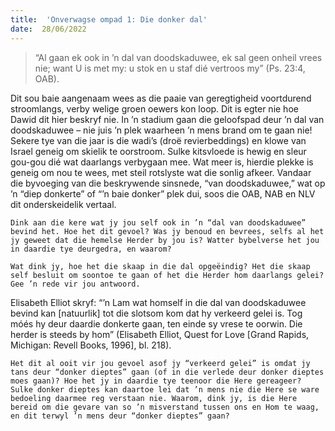 ```yaml
---
title:  'Onverwagse ompad 1: Die donker dal'
date:  28/06/2022
---
```


> <p></p>
> “Al gaan ek ook in ’n dal van doodskaduwee, ek sal geen onheil vrees nie; want U is met my: u stok en u staf dié vertroos my” (Ps. 23:4, OAB).

Dit sou baie aangenaam wees as die paaie van geregtigheid voortdurend stroomlangs, verby welige groen oewers kon loop. Dit is egter nie hoe Dawid dit hier beskryf nie. In ’n stadium gaan die geloofspad deur ’n dal van doodskaduwee – nie juis ’n plek waarheen ’n mens brand om te gaan nie! Sekere tye van die jaar is die wadi’s (droë revierbeddings) en klowe van Israel geneig om skielik te oorstroom. Sulke kitsvloede is hewig en sleur gou-gou dié wat daarlangs verbygaan mee. Wat meer is, hierdie plekke is geneig om nou te wees, met steil rotslyste wat die sonlig afkeer. Vandaar die byvoeging van die beskrywende sinsnede, “van doodskaduwee,” wat op ’n “diep donkerte” of “’n baie donker” plek dui, soos die OAB, NAB en NLV dit onderskeidelik vertaal.

`Dink aan die kere wat jy jou self ook in ’n “dal van doodskaduwee” bevind het. Hoe het dit gevoel? Was jy benoud en bevrees, selfs al het jy geweet dat die hemelse Herder by jou is? Watter bybelverse het jou in daardie tye deurgedra, en waarom?`

`Wat dink jy, hoe het die skaap in die dal opgeëindig? Het die skaap self besluit om soontoe te gaan of het die Herder hom daarlangs gelei? Gee ’n rede vir jou antwoord.`

Elisabeth Elliot skryf: “’n Lam wat homself in die dal van doodskaduwee bevind kan [natuurlik] tot die slotsom kom dat hy verkeerd gelei is. Tog móés hy deur daardie donkerte gaan, ten einde sy vrese te oorwin. Die herder is steeds by hom” (Elisabeth Elliot, Quest for Love [Grand Rapids, Michigan: Revell Books, 1996], bl. 218).

`Het dit al ooit vir jou gevoel asof jy “verkeerd gelei” is omdat jy tans deur “donker dieptes” gaan (of in die verlede deur donker dieptes moes gaan)? Hoe het jy in daardie tye teenoor die Here gereageer? Sulke donker dieptes kan daartoe lei dat ’n mens nie die Here se ware bedoeling daarmee reg verstaan nie. Waarom, dink jy, is die Here bereid om die gevare van so ’n misverstand tussen ons en Hom te waag, en dit terwyl ’n mens deur “donker dieptes” gaan?`